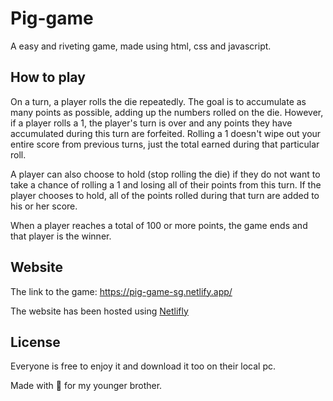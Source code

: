 # Pig-game
A easy and riveting game, made using html, css and javascript. 

## How to play
On a turn, a player rolls the die repeatedly. The goal is to accumulate as many points as possible, adding up the numbers rolled on the die. However, if a player rolls a 1, the player's turn is over and any points they have accumulated during this turn are forfeited. Rolling a 1 doesn't wipe out your entire score from previous turns, just the total earned during that particular roll.

A player can also choose to hold (stop rolling the die) if they do not want to take a chance of rolling a 1 and losing all of their points from this turn. If the player chooses to hold, all of the points rolled during that turn are added to his or her score.

When a player reaches a total of 100 or more points, the game ends and that player is the winner.

## Website
The link to the game: https://pig-game-sg.netlify.app/

The website has been hosted using [Netlifly](netlify.com)

## License
Everyone is free to enjoy it and download it too on their local pc.

Made with :sparkling_heart: for my younger brother.
